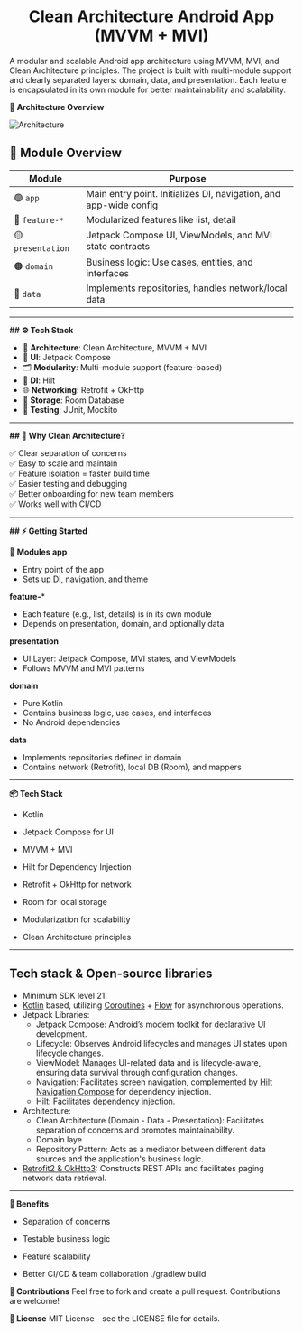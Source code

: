 <h1 align="center">Clean Architecture Android App (MVVM + MVI)</h1>

A modular and scalable Android app architecture using MVVM, MVI, and Clean Architecture principles. The project is built with multi-module support and clearly separated layers: domain, data, and presentation. Each feature is encapsulated in its own module for better maintainability and scalability.

🧱 **Architecture Overview**

![Architecture](https://github.com/prahaladsharma/CleanArchitectureApp/blob/master/ca01.png)

## 🧩 Module Overview

| Module         | Purpose |
|----------------|---------|
| 🟢 `app`         | Main entry point. Initializes DI, navigation, and app-wide config |
| 🔵 `feature-*`   | Modularized features like list, detail |
| 🟡 `presentation`| Jetpack Compose UI, ViewModels, and MVI state contracts |
| 🟠 `domain`      | Business logic: Use cases, entities, and interfaces |
| 🔴 `data`        | Implements repositories, handles network/local data |

---

**## ⚙️ Tech Stack**

- 🧠 **Architecture**: Clean Architecture, MVVM + MVI  
- 🎨 **UI**: Jetpack Compose  
- 🗂 **Modularity**: Multi-module support (feature-based)  
- 🔌 **DI**: Hilt  
- 🌐 **Networking**: Retrofit + OkHttp  
- 💾 **Storage**: Room Database  
- 🧪 **Testing**: JUnit, Mockito

---

**## 🚀 Why Clean Architecture?**

✅ Clear separation of concerns  
✅ Easy to scale and maintain  
✅ Feature isolation = faster build time  
✅ Easier testing and debugging  
✅ Better onboarding for new team members  
✅ Works well with CI/CD

---

**## ⚡ Getting Started**

🧩 **Modules**
**app**
  * Entry point of the app
  * Sets up DI, navigation, and theme

**feature-***
  * Each feature (e.g., list, details) is in its own module
  * Depends on presentation, domain, and optionally data

**presentation**
  * UI Layer: Jetpack Compose, MVI states, and ViewModels
  * Follows MVVM and MVI patterns

**domain**
  * Pure Kotlin
  * Contains business logic, use cases, and interfaces
  * No Android dependencies

**data**
  * Implements repositories defined in domain
  * Contains network (Retrofit), local DB (Room), and mappers

---
**📦 Tech Stack**

* Kotlin

* Jetpack Compose for UI

* MVVM + MVI

* Hilt for Dependency Injection

* Retrofit + OkHttp for network

* Room for local storage

* Modularization for scalability

* Clean Architecture principles

---

## Tech stack & Open-source libraries

- Minimum SDK level 21.
- [Kotlin](https://kotlinlang.org/) based, utilizing [Coroutines](https://github.com/Kotlin/kotlinx.coroutines) + [Flow](https://kotlin.github.io/kotlinx.coroutines/kotlinx-coroutines-core/kotlinx.coroutines.flow/) for asynchronous operations.
- Jetpack Libraries:
  - Jetpack Compose: Android’s modern toolkit for declarative UI development.
  - Lifecycle: Observes Android lifecycles and manages UI states upon lifecycle changes.
  - ViewModel: Manages UI-related data and is lifecycle-aware, ensuring data survival through configuration changes.
  - Navigation: Facilitates screen navigation, complemented by [Hilt Navigation Compose](https://developer.android.com/jetpack/compose/libraries#hilt) for dependency injection.
  - [Hilt](https://dagger.dev/hilt/): Facilitates dependency injection.
- Architecture:
  - Clean Architecture (Domain - Data - Presentation): Facilitates separation of concerns and promotes maintainability.
  - Domain laye
  - Repository Pattern: Acts as a mediator between different data sources and the application's business logic.
- [Retrofit2 & OkHttp3](https://github.com/square/retrofit): Constructs REST APIs and facilitates paging network data retrieval.

---

**🔐 Benefits**
* Separation of concerns

* Testable business logic

* Feature scalability

* Better CI/CD & team collaboration
./gradlew build

**🤝 Contributions**
Feel free to fork and create a pull request. Contributions are welcome!

**📄 License**
MIT License - see the LICENSE file for details.
